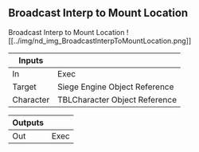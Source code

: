 ## Broadcast Interp to Mount Location
Broadcast Interp to Mount Location
![[../img/nd_img_BroadcastInterpToMountLocation.png]]

|Inputs||
|--|--|
| In | Exec |
| Target | Siege Engine Object Reference |
| Character | TBLCharacter Object Reference |

|Outputs||
|--|--|
| Out | Exec |
